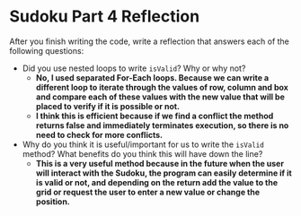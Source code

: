 # Sudoku Part 4 Reflection
After you finish writing the code, write a reflection that answers each of the following questions:
- Did you use nested loops to write `isValid`? Why or why not?
    - **No, I used separated For-Each loops. Because we can write a different loop to iterate through the values of row, column and box and compare each of these values with the new value that will be placed to verify if it is possible or not.**
    - **I think this is efficient because if we find a conflict the method returns false and immediately terminates execution, so there is no need to check for more conflicts.**
- Why do you think it is useful/important for us to write the `isValid` method? What benefits do you think this will have down the line?
    - **This is a very useful method because in the future when the user will interact with the Sudoku, the program can easily determine if it is valid or not, and depending on the return add the value to the grid or request the user to enter a new value or change the position.**